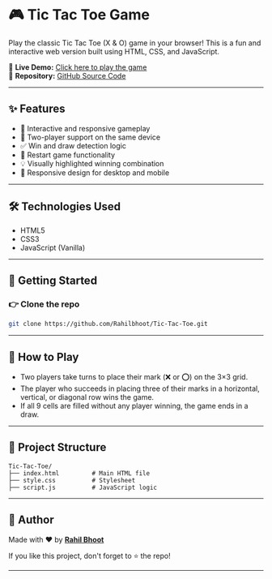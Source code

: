# 🎮 Tic Tac Toe Game

Play the classic Tic Tac Toe (X & O) game in your browser! This is a fun and interactive web version built using HTML, CSS, and JavaScript.

🔗 **Live Demo:** [Click here to play the game](https://tictactoe-rahil.netlify.app/)  
📁 **Repository:** [GitHub Source Code](https://github.com/Rahilbhoot/Tic-Tac-Toe)

---

## ✨ Features

- 🎯 Interactive and responsive gameplay
- 🧠 Two-player support on the same device
- ✅ Win and draw detection logic
- 🔁 Restart game functionality
- 💡 Visually highlighted winning combination
- 📱 Responsive design for desktop and mobile

---

## 🛠️ Technologies Used

- HTML5
- CSS3
- JavaScript (Vanilla)

---

## 🚀 Getting Started

### 👉 Clone the repo
```bash
git clone https://github.com/Rahilbhoot/Tic-Tac-Toe.git
````

---

## 🔄 How to Play

* Two players take turns to place their mark (❌ or ⭕) on the 3×3 grid.
* The player who succeeds in placing three of their marks in a horizontal, vertical, or diagonal row wins the game.
* If all 9 cells are filled without any player winning, the game ends in a draw.

---

## 📂 Project Structure

```
Tic-Tac-Toe/
├── index.html         # Main HTML file
├── style.css          # Stylesheet
├── script.js          # JavaScript logic
```

---

## 🙌 Author

Made with ❤️ by [**Rahil Bhoot**](https://github.com/Rahilbhoot)

If you like this project, don't forget to ⭐ the repo!

---

